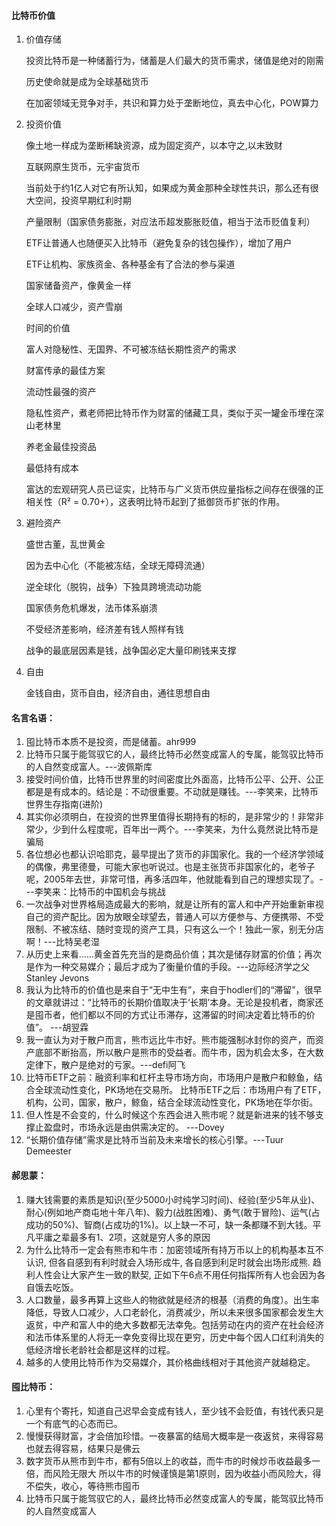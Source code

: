 #### 比特币价值
1. 价值存储

   投资比特币是一种储蓄行为，储蓄是人们最大的货币需求，储值是绝对的刚需

   历史使命就是成为全球基础货币

   在加密领域无竞争对手，共识和算力处于垄断地位，真去中心化，POW算力
2. 投资价值

   像土地一样成为垄断稀缺资源，成为固定资产，以本守之,以末致财

   互联网原生货币，元宇宙货币

   当前处于约1亿人对它有所认知，如果成为黄金那种全球性共识，那么还有很大空间，投资早期红利时期

   产量限制（国家债务膨胀，对应法币超发膨胀贬值，相当于法币贬值复利）

   ETF让普通人也随便买入比特币（避免复杂的钱包操作），增加了用户

   ETF让机构、家族资金、各种基金有了合法的参与渠道

   国家储备资产，像黄金一样

   全球人口减少，资产雪崩

   时间的价值

   富人对隐秘性、无国界、不可被冻结长期性资产的需求

   财富传承的最佳方案

   流动性最强的资产

   隐私性资产，煮老师把比特币作为财富的储藏工具，类似于买一罐金币埋在深山老林里

   养老金最佳投资品

   最低持有成本

   富达的宏观研究人员已证实，比特币与广义货币供应量指标之间存在很强的正相关性（R² = 0.70+），这表明比特币起到了抵御货币扩张的作用。
4. 避险资产

   盛世古董，乱世黄金

   因为去中心化（不能被冻结，全球无障碍流通）

   逆全球化（脱钩，战争）下独具跨境流动功能

   国家债务危机爆发，法币体系崩溃

   不受经济差影响，经济差有钱人照样有钱


   战争的最底层因素是钱，战争国必定大量印刷钱来支撑
5. 自由

   金钱自由，货币自由，经济自由，通往思想自由

#### 名言名语：

1. 囤比特币本质不是投资，而是储蓄。ahr999
2. 比特币只属于能驾驭它的人，最终比特币必然变成富人的专属，能驾驭比特币的人自然变成富人。---波佩斯库
3. 接受时间价值，比特币世界里的时间密度比外面高，比特币公平、公开、公正都是是有成本的。结论是：不动很重要。不动就是赚钱。---李笑来，比特币世界生存指南(进阶)
4. 其实你必须明白，在投资的世界里值得长期持有的标的，是非常少的！非常非常少，少到什么程度呢，百年出一两个。---李笑来，为什么竟然说比特币是骗局
5. 各位想必也都认识哈耶克，最早提出了货币的非国家化。我的一个经济学领域的偶像，弗里德曼，可能大家也听说过。也是主张货币非国家化的，老爷子呢，2005年去世，非常可惜，再多活四年，他就能看到自己的理想实现了。---李笑来：比特币的中国机会与挑战
6. 一次战争对世界格局造成最大的影响，就是让所有的富人和中产开始重新审视自己的资产配比。因为放眼全球望去，普通人可以方便参与、方便携带、不受限制、不被冻结、随时变现的资产工具，只有这么一个！独此一家，别无分店啊！---比特吴老湿
7. 从历史上来看……黄金首先充当的是商品价值；其次是储存财富的价值；再次是作为一种交易媒介；最后才成为了衡量价值的手段。---边际经济学之父Stanley Jevons
8. 我认为比特币的价值也是来自于“无中生有”，来自于hodler们的“滞留”，很早的文章就讲过：“比特币的长期价值取决于‘长期’本身。无论是投机者，商家还是囤币者，他们都以不同的方式让币滞存，这滞留的时间决定着比特币的价值”。 ---胡翌霖
9. 我一直认为对于散户而言，熊市远比牛市好。熊市能强制冰封你的资产，而资产底部不断抬高，所以散户是熊市的受益者。而牛市，因为机会太多，在大数定律下，散户是绝对的亏家。---defi阿飞
10. 比特币ETF之前：融资利率和杠杆主导市场方向，市场用户是散户和鲸鱼，结合全球流动性变化，PK场地在交易所。 比特币ETF之后：市场用户有了ETF，机构，公司，国家，散户，鲸鱼，结合全球流动性变化，PK场地在华尔街。
11. 但人性是不会变的，什么时候这个东西会进入熊市呢？就是新进来的钱不够支撑止盈盘时，市场永远是由供需决定的。 ---Dovey
12. “长期价值存储”需求是比特币当前及未来增长的核心引擎。---Tuur Demeester
    



#### 郝思蒙：
1. 赚大钱需要的素质是知识(至少5000小时纯学习时间)、经验(至少5年从业)、耐心(例如地产商屯地十年八年)、毅力(战胜困难)、勇气(敢于冒险)、运气(占成功的50%)、智商(占成功的1%)。以上缺一不可，缺一条都赚不到大钱。平凡平庸之辈最多有1、2项，这就是穷人多的原因
2. 为什么比特币一定会有熊市和牛市：加密领域所有持万币以上的机构基本互不认识, 但各自感到有利时就会入场形成牛, 各自感到利足时就会出场形成熊. 趋利人性会让大家产生一致的默契, 正如下午6点不用任何指挥所有人也会因为各自饿去吃饭。
3. 人口数量，最多再算上这些人的物欲就是经济的根基（消费的角度）。出生率降低，导致人口减少，人口老龄化，消费减少，所以未来很多国家都会发生大返贫，中产和富人中的绝大多数都无法幸免。包括劳动在内的资产在社会经济和法币体系里的人将无一幸免变得比现在更穷，历史中每个因人口红利消失的低经济增长老龄社会都是这样的过程。
4. 越多的人使用比特币作为交易媒介，其价格曲线相对于其他资产就越稳定。
   



#### 囤比特币：
1. 心里有个寄托，知道自己迟早会变成有钱人，至少钱不会贬值，有钱代表只是一个有底气的心态而已。
2. 慢慢获得财富，才会倍加珍惜。一夜暴富的结局大概率是一夜返贫，来得容易也就去得容易，结果只是佛云
3. 数字货币从熊市到牛市，都有5倍以上的收益，而牛市的时候炒币收益最多一倍，而风险无限大
   所以牛市的时候谨慎是第1原则，因为收益小而风险大，得不偿失，收心，等待熊市囤币
4. 比特币只属于能驾驭它的人，最终比特币必然变成富人的专属，能驾驭比特币的人自然变成富人


